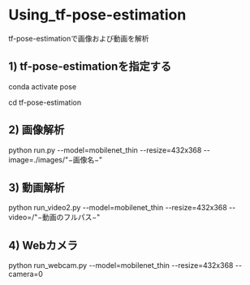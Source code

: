 # Using_tf-pose-estimation
tf-pose-estimationで画像および動画を解析

## 1) tf-pose-estimationを指定する
conda activate pose

cd tf-pose-estimation

## 2) 画像解析
python run.py --model=mobilenet_thin --resize=432x368 --image=./images/"−画像名−"

## 3) 動画解析
python run_video2.py --model=mobilenet_thin --resize=432x368 --video=/"−動画のフルパス−"

## 4) Webカメラ
python run_webcam.py --model=mobilenet_thin --resize=432x368 --camera=0
